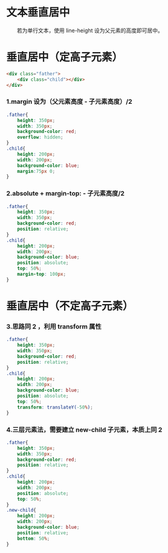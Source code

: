# 文本垂直居中
　　若为单行文本，使用 line-height 设为父元素的高度即可居中。
  
# 垂直居中（定高子元素）
```html
<div class="father">
    <div class="child"></div>
</div>
```

### 1.margin 设为（父元素高度 - 子元素高度）/2
```css
.father{
    height: 350px;
    width: 350px;
    background-color: red;
    overflow: hidden;
}
.child{
    height: 200px;
    width: 200px;
    background-color: blue;
    margin:75px 0;
}
```

### 2.absolute  + margin-top: - 子元素高度/2
```css
.father{
    height: 350px;
    width: 350px;
    background-color: red;
    position: relative;
}
.child{
    height: 200px;
    width: 200px;
    background-color: blue;
    position: absolute;
    top: 50%;
    margin-top: 100px;
}
```
# 垂直居中（不定高子元素）

### 3.思路同 2 ，利用 transform 属性
```css
.father{
    height: 350px;
    width: 350px;
    background-color: red;
    position: relative;
}
.child{
    height: 200px;
    width: 200px;
    background-color: blue;
    position: absolute;
    top: 50%;
    transform: translateY(-50%);
}
```

### 4.三层元素法，需要建立 new-child 子元素，本质上同 2
```css
.father{
    height: 350px;
    width: 350px;
    background-color: red;
    position: relative;
}
.child{
    height: 200px;
    width: 200px;
    position: absolute;
    top: 50%;
}   
.new-child{
    height: 200px;
    width: 200px;
    background-color: blue;
    position: relative;
    bottom: 50%;
}
```
